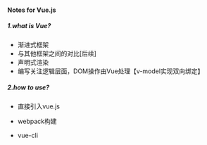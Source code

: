 #### Notes for Vue.js

##### 1.what is Vue?

* 渐进式框架
* 与其他框架之间的对比[后续]
* 声明式渲染
* 编写关注逻辑层面，DOM操作由Vue处理【v-model实现双向绑定】



##### 2.how to use?

* 直接引入vue.js

* webpack构建

* vue-cli

  